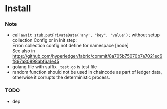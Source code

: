 

# Install


### Note
- call `await stub.putPrivateData('any', "key", 'value');` without setup collection Config or in Init step:  
Error: collection config not define for namespace [node]  
See also in https://github.com/hyperledger/fabric/commit/8a705b75070b7a7021ec6f897a80898abf6a1e45
- golang file with suffix `_test.go` is test file
- random function should not be used in chaincode as part of ledger data, otherwise it corrupts the deterministic process. 

### TODO
- dep 